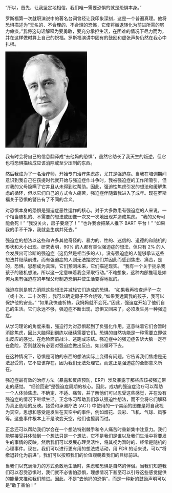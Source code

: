 “所以，首先，让我坚定地相信，我们唯一需要恐惧的就是恐惧本身。”

罗斯福第一次就职演说中的著名台词曾经让我印象深刻，这是一个普遍真理。他将恐惧描述为“无名的、不合理的、不合理的恐怖，它使将撤退转化为前进所需的努力瘫痪。”我将这句话解释为要勇敢，要充分承担生活，在困难的情况下尽力而为，并在这样做时算上自己的祝福。罗斯福演讲中固有的鼓励和虚张声势仍然在我心中扎根。

![Scrupulosity OCD](/static/images/illustrations/fdr.webp)

我有时会将自己的信息翻译成“去他妈的恐惧”，虽然它助长了我天生的叛逆，但它也将恐惧描绘成应该消除或至少压制的东西。

然后我成为了一名治疗师，开始专门治疗焦虑症，尤其是强迫症。当我在培训期间意识到我自己在孩提时代就开始与强迫症作斗争时，我被强迫症的工作所吸引，但对我的父母隐瞒了它并且从未得到过帮助。因此，强迫性焦虑引发的想法和缓解焦虑的循环，但以它们自己的方式令人痛苦，强迫症伴随着我进入了成年。现在罗斯福关于恐惧的警告有了不同的含义。

对恐惧本身的恐惧是强迫症恶性运作的核心。对于大多数患有强迫症的人来说，一个相当随机的、不需要的想法或图像一次又一次地出现并造成焦虑。 “我的父母可能会死！” “我没关火，房子要烧了！” “也许我会把某人推下 BART 平台！” “如果我的手不干净，我就会生病并死去。”

强迫症的想法以这些和许多其他奇怪的、暴力的、性的、迷信的、道德的和随机的形状和大小出现。研究表明，90% 的人都有类似强迫症的想法，但只有 2% 的人会发展出可诊断的强迫症（这仍然是相当多的人）。没有强迫症的人能够承认这些想法并继续前进，而有强迫症的人则无法摆脱它们并因此而感到焦虑、痛苦，是的，恐惧。思想成为真理，它们预测未来，它们描述现实。 “我有一个关于扼杀我孩子的随机想法，所以这一定意味着我会采取行动。”不难想象，这种内部推理是如何为患有强迫症的年轻父母制造恐惧并使生活变得地狱的。

强迫症则是努力消除这些想法并减轻它们造成的恐惧。 “如果我再检查炉子一次（或十次、二十次等），我可以确定房子不会烧毁。”如果我远离我的孩子，我可以保护他的安全。” “如果我快速祈祷，我妈妈就不会死。”因此，强迫症开始了他们自己的生活。它们永远不够，强迫症不断出现，恐惧又回来了，必须发生另一种强迫症。

从学习理论的角度来看，强迫行为对恐惧起到了负强化作用。这意味着它们会暂时消除焦虑，因此大脑得到训练以继续需要它们。恐惧的自然功能是一种需要立即做出反应的感觉。在危险面前战斗、逃跑或冻结。强迫症中的强迫症告诉大脑一定存在危险，否则就没有必要对强迫症做出反应。如此循环下去。

在这种情况下，恐惧是可怕的东西的想法实际上变得有问题。它告诉我们焦虑是无法忍受的，它不应该存在，因为我们无法处理它。而这正是强迫症的全部意义所在。

强迫症最有效的治疗方法（暴露和反应预防，ERP）涉及暴露于那些应该被强迫带走的感觉。 “经验回避”是强迫症周期的核心。因此，成功的强迫症治疗可以帮助一个人体验焦虑、不确定、不适、痛苦，并了解他们可以忍受这些感觉，并在没有强迫症的情况下继续生活。正念练习帮助我们承认强迫性想法，而不会将它们解释为真正危险的反映。接受和承诺疗法 (ACT) 中使用的一个美丽的图像是将自我视为天空，思想和感受是发生在天空中的事件，例如烟花、云彩、飞机、气球、风筝等。这些事件根本上不是改变天空，他们也擦肩而过。

正念还可以帮助我们学会在一个想法特别棘手和令人痛苦时重新集中注意力。我们能够接受并体验到一个想法只是一个想法，它不是我们是谁以及我们生活中将要发生的事情的反映。然后我们可以发展心理灵活性，将其视为暂时的、经常是随机的心理事件。现在，我们可以进行更有用的想法或活动，用 FDR 的话来说，可以“将撤退转化为前进”。我们可以按照我们的价值观朝着我们的目标前进。

当我们以充满活力的方式勇敢地生活时，焦虑和恐惧是自然的伴侣。当我们知道我们可以忍受恐惧时，我们就不必害怕恐惧，理想情况下甚至可以引导这些感觉提供的能量来推动我们前进。因此，不是“去他妈的恐惧”，而是一种新的鼓励声明可以是“敢于害怕！”
